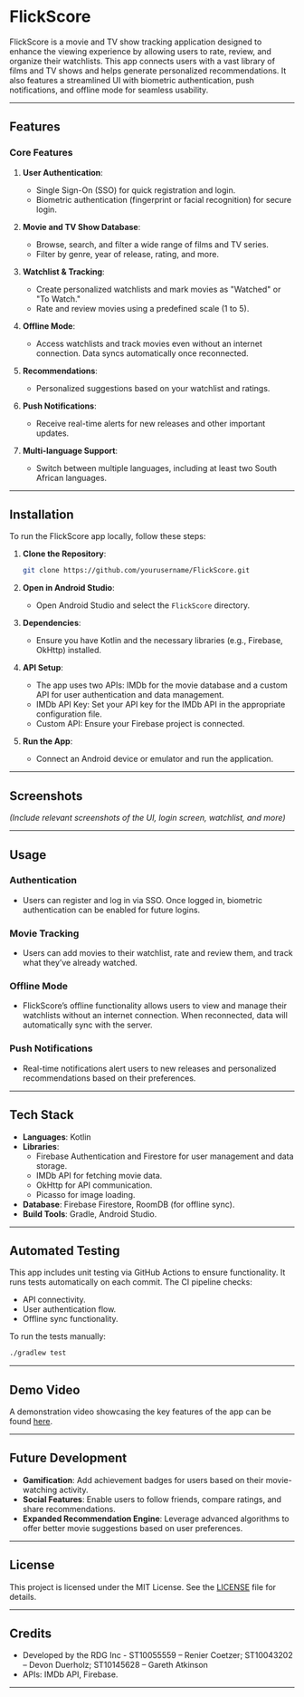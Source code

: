 # FlickScore

FlickScore is a movie and TV show tracking application designed to enhance the viewing experience by allowing users to rate, review, and organize their watchlists. This app connects users with a vast library of films and TV shows and helps generate personalized recommendations. It also features a streamlined UI with biometric authentication, push notifications, and offline mode for seamless usability.

---

## Features

### Core Features
1. **User Authentication**: 
   - Single Sign-On (SSO) for quick registration and login.
   - Biometric authentication (fingerprint or facial recognition) for secure login.
   
2. **Movie and TV Show Database**:
   - Browse, search, and filter a wide range of films and TV series.
   - Filter by genre, year of release, rating, and more.

3. **Watchlist & Tracking**:
   - Create personalized watchlists and mark movies as "Watched" or "To Watch."
   - Rate and review movies using a predefined scale (1 to 5).

4. **Offline Mode**:
   - Access watchlists and track movies even without an internet connection. Data syncs automatically once reconnected.

5. **Recommendations**:
   - Personalized suggestions based on your watchlist and ratings.
   
6. **Push Notifications**:
   - Receive real-time alerts for new releases and other important updates.

7. **Multi-language Support**:
   - Switch between multiple languages, including at least two South African languages.

---

## Installation

To run the FlickScore app locally, follow these steps:

1. **Clone the Repository**:
   ```bash
   git clone https://github.com/yourusername/FlickScore.git
   ```
   
2. **Open in Android Studio**:
   - Open Android Studio and select the `FlickScore` directory.

3. **Dependencies**:
   - Ensure you have Kotlin and the necessary libraries (e.g., Firebase, OkHttp) installed.
   
4. **API Setup**:
   - The app uses two APIs: IMDb for the movie database and a custom API for user authentication and data management.
   - IMDb API Key: Set your API key for the IMDb API in the appropriate configuration file.
   - Custom API: Ensure your Firebase project is connected.

5. **Run the App**:
   - Connect an Android device or emulator and run the application.

---

## Screenshots
*(Include relevant screenshots of the UI, login screen, watchlist, and more)*

---

## Usage

### Authentication
- Users can register and log in via SSO. Once logged in, biometric authentication can be enabled for future logins.

### Movie Tracking
- Users can add movies to their watchlist, rate and review them, and track what they’ve already watched.

### Offline Mode
- FlickScore’s offline functionality allows users to view and manage their watchlists without an internet connection. When reconnected, data will automatically sync with the server.

### Push Notifications
- Real-time notifications alert users to new releases and personalized recommendations based on their preferences.

---

## Tech Stack

- **Languages**: Kotlin
- **Libraries**:
  - Firebase Authentication and Firestore for user management and data storage.
  - IMDb API for fetching movie data.
  - OkHttp for API communication.
  - Picasso for image loading.
- **Database**: Firebase Firestore, RoomDB (for offline sync).
- **Build Tools**: Gradle, Android Studio.

---

## Automated Testing

This app includes unit testing via GitHub Actions to ensure functionality. It runs tests automatically on each commit. The CI pipeline checks:
- API connectivity.
- User authentication flow.
- Offline sync functionality.

To run the tests manually:
```bash
./gradlew test
```

---

## Demo Video

A demonstration video showcasing the key features of the app can be found [here](#). 

---

## Future Development

- **Gamification**: Add achievement badges for users based on their movie-watching activity.
- **Social Features**: Enable users to follow friends, compare ratings, and share recommendations.
- **Expanded Recommendation Engine**: Leverage advanced algorithms to offer better movie suggestions based on user preferences.

---

## License

This project is licensed under the MIT License. See the [LICENSE](LICENSE) file for details.

---

## Credits

- Developed by the RDG Inc -  ST10055559 – Renier Coetzer; ST10043202 – Devon Duerholz; ST10145628 – Gareth Atkinson
- APIs: IMDb API, Firebase.

---
